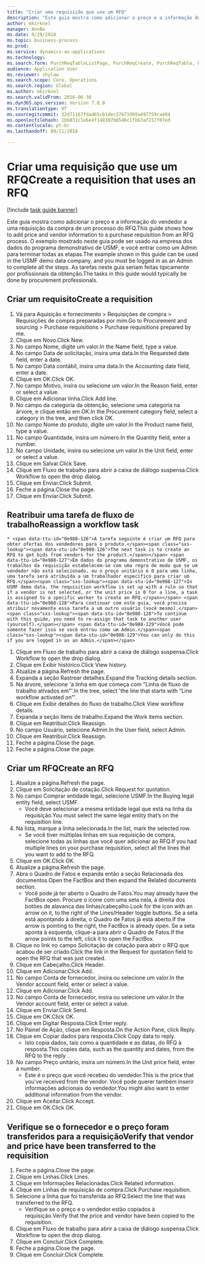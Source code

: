 ```yaml
--- 
title: "Criar uma requisição que use um RFQ"
description: "Este guia mostra como adicionar o preço e a informação do vendedor a uma requisição da compra de um processo do RFQ."
author: mkirknel
manager: AnnBe
ms.date: 8/29/2018
ms.topic: business-process
ms.prod: 
ms.service: dynamics-ax-applications
ms.technology: 
ms.search.form: PurchReqTableListPage, PurchReqCreate, PurchReqTable, PurchReqLineRelatedDocuments, EcoResCategorySingleLookup, PurchReqWorkflowDropDialog, WorkflowSubmitDialog, WorkflowStatus, WorkflowWorkItemActionDialog, WorkflowUserListLookup, PurchReqCopyRFQ, SysDataAreaSelectLookup, PurchRFQCaseTable, PurchRFQEditLines, PurchRFQReplyTable, UnitOfMeasureLookup
audience: Application User
ms.reviewer: shylaw
ms.search.scope: Core, Operations
ms.search.region: Global
ms.author: mkirknel
ms.search.validFrom: 2016-06-30
ms.dyn365.ops.version: Version 7.0.0
ms.translationtype: HT
ms.sourcegitcommit: 32d71167fdad65cb1dec37671999a497759ca484
ms.openlocfilehash: 1bb831c1e6e4f148307b6546c1fb63af217f07ed
ms.contentlocale: pt-br
ms.lasthandoff: 09/11/2018

---
```

# <a name="create-a-requisition-that-uses-an-rfq"></a><span data-ttu-id="0e988-103">Criar uma requisição que use um RFQ</span><span class="sxs-lookup"><span data-stu-id="0e988-103">Create a requisition that uses an RFQ</span></span>

[!include [task guide banner](../../includes/task-guide-banner.md)]

<span data-ttu-id="0e988-104">Este guia mostra como adicionar o preço e a informação do vendedor a uma requisição da compra de um processo do RFQ.</span><span class="sxs-lookup"><span data-stu-id="0e988-104">This guide shows how to add price and vendor information to a purchase requisition from an RFQ process.</span></span> <span data-ttu-id="0e988-105">O exemplo mostrado neste guia pode ser usado na empresa dos dados do programa demonstrativo de USMF, e você entrar como um Admin para terminar todas as etapas.</span><span class="sxs-lookup"><span data-stu-id="0e988-105">The example shown in this guide can be used in the USMF demo data company, and you must be logged in as an Admin to complete all the steps.</span></span> <span data-ttu-id="0e988-106">As tarefas neste guia seriam feitas tipicamente por profissionais da obtenção.</span><span class="sxs-lookup"><span data-stu-id="0e988-106">The tasks in this guide would typically be done by procurement professionals.</span></span>


## <a name="create-a-requisition"></a><span data-ttu-id="0e988-107">Criar um requisito</span><span class="sxs-lookup"><span data-stu-id="0e988-107">Create a requisition</span></span>
1. <span data-ttu-id="0e988-108">Vá para Aquisição e fornecimento > Requisições de compra > Requisições de compra preparadas por mim.</span><span class="sxs-lookup"><span data-stu-id="0e988-108">Go to Procurement and sourcing > Purchase requisitions > Purchase requisitions prepared by me.</span></span>
2. <span data-ttu-id="0e988-109">Clique em Novo.</span><span class="sxs-lookup"><span data-stu-id="0e988-109">Click New.</span></span>
3. <span data-ttu-id="0e988-110">No campo Nome, digite um valor.</span><span class="sxs-lookup"><span data-stu-id="0e988-110">In the Name field, type a value.</span></span>
4. <span data-ttu-id="0e988-111">No campo Data de solicitação, insira uma data.</span><span class="sxs-lookup"><span data-stu-id="0e988-111">In the Requested date field, enter a date.</span></span>
5. <span data-ttu-id="0e988-112">No campo Data contábil, insira uma data.</span><span class="sxs-lookup"><span data-stu-id="0e988-112">In the Accounting date field, enter a date.</span></span>
6. <span data-ttu-id="0e988-113">Clique em OK.</span><span class="sxs-lookup"><span data-stu-id="0e988-113">Click OK.</span></span>
7. <span data-ttu-id="0e988-114">No campo Motivo, insira ou selecione um valor.</span><span class="sxs-lookup"><span data-stu-id="0e988-114">In the Reason field, enter or select a value.</span></span>
8. <span data-ttu-id="0e988-115">Clique em Adicionar linha.</span><span class="sxs-lookup"><span data-stu-id="0e988-115">Click Add line.</span></span>
9. <span data-ttu-id="0e988-116">No campo da categoria da obtenção, selecione uma categoria na árvore, e clique então em OK.</span><span class="sxs-lookup"><span data-stu-id="0e988-116">In the Procurement category field, select a category in the tree, and then click OK.</span></span>
10. <span data-ttu-id="0e988-117">No campo Nome do produto, digite um valor.</span><span class="sxs-lookup"><span data-stu-id="0e988-117">In the Product name field, type a value.</span></span>
11. <span data-ttu-id="0e988-118">No campo Quantidade, insira um número.</span><span class="sxs-lookup"><span data-stu-id="0e988-118">In the Quantity field, enter a number.</span></span>
12. <span data-ttu-id="0e988-119">No campo Unidade, insira ou selecione um valor.</span><span class="sxs-lookup"><span data-stu-id="0e988-119">In the Unit field, enter or select a value.</span></span>
13. <span data-ttu-id="0e988-120">Clique em Salvar.</span><span class="sxs-lookup"><span data-stu-id="0e988-120">Click Save.</span></span>
14. <span data-ttu-id="0e988-121">Clique em Fluxo de trabalho para abrir a caixa de diálogo suspensa.</span><span class="sxs-lookup"><span data-stu-id="0e988-121">Click Workflow to open the drop dialog.</span></span>
15. <span data-ttu-id="0e988-122">Clique em Enviar.</span><span class="sxs-lookup"><span data-stu-id="0e988-122">Click Submit.</span></span>
16. <span data-ttu-id="0e988-123">Feche a página.</span><span class="sxs-lookup"><span data-stu-id="0e988-123">Close the page.</span></span>
17. <span data-ttu-id="0e988-124">Clique em Enviar.</span><span class="sxs-lookup"><span data-stu-id="0e988-124">Click Submit.</span></span>

## <a name="reassign-a-workflow-task"></a><span data-ttu-id="0e988-125">Reatribuir uma tarefa de fluxo de trabalho</span><span class="sxs-lookup"><span data-stu-id="0e988-125">Reassign a workflow task</span></span>
    * <span data-ttu-id="0e988-126">A tarefa seguinte é criar um RFQ para obter ofertas dos vendedores para o produto.</span><span class="sxs-lookup"><span data-stu-id="0e988-126">The next task is to create an RFQ to get bids from vendors for the product.</span></span> <span data-ttu-id="0e988-127">Em dados do programa demonstrativo de USMF, os trabalhos da requisição estabelecem-se com uma regra de modo que se um vendedor não está selecionado, ou o preço unitário é 0 para uma linha, uma tarefa será atribuída a um trabalhador específico para criar um RFQ.</span><span class="sxs-lookup"><span data-stu-id="0e988-127">In USMF demo data, the requisition workflow is set up with a rule so that if a vendor is not selected, or the unit price is 0 for a line, a task is assigned to a specific worker to create an RFQ.</span></span> <span data-ttu-id="0e988-128">Para continuar com este guia, você precisa atribuir novamente essa tarefa a um outro usuário (você mesmo).</span><span class="sxs-lookup"><span data-stu-id="0e988-128">To continue with this guide, you need to re-assign that task to another user (yourself).</span></span> <span data-ttu-id="0e988-129">Você pode somente fazer isso se você entrou como um Admin.</span><span class="sxs-lookup"><span data-stu-id="0e988-129">You can only do this if you are logged in as an Admin.</span></span>  
1. <span data-ttu-id="0e988-130">Clique em Fluxo de trabalho para abrir a caixa de diálogo suspensa.</span><span class="sxs-lookup"><span data-stu-id="0e988-130">Click Workflow to open the drop dialog.</span></span>
2. <span data-ttu-id="0e988-131">Clique em Exibir histórico.</span><span class="sxs-lookup"><span data-stu-id="0e988-131">Click View history.</span></span>
3. <span data-ttu-id="0e988-132">Atualize a página.</span><span class="sxs-lookup"><span data-stu-id="0e988-132">Refresh the page.</span></span>
4. <span data-ttu-id="0e988-133">Expanda a seção Rastrear detalhes.</span><span class="sxs-lookup"><span data-stu-id="0e988-133">Expand the Tracking details section.</span></span>
5. <span data-ttu-id="0e988-134">Na árvore, selecione 'a linha em que começa com "Linha de fluxo de trabalho ativados em"'.</span><span class="sxs-lookup"><span data-stu-id="0e988-134">In the tree, select 'the line that starts with “Line workflow activated on”'.</span></span>
6. <span data-ttu-id="0e988-135">Clique em Exibir detalhes do fluxo de trabalho.</span><span class="sxs-lookup"><span data-stu-id="0e988-135">Click View workflow details.</span></span>
7. <span data-ttu-id="0e988-136">Expanda a seção Itens de trabalho.</span><span class="sxs-lookup"><span data-stu-id="0e988-136">Expand the Work items section.</span></span>
8. <span data-ttu-id="0e988-137">Clique em Reatribuir.</span><span class="sxs-lookup"><span data-stu-id="0e988-137">Click Reassign.</span></span>
9. <span data-ttu-id="0e988-138">No campo Usuário, selecione Admin.</span><span class="sxs-lookup"><span data-stu-id="0e988-138">In the User field, select Admin.</span></span>
10. <span data-ttu-id="0e988-139">Clique em Reatribuir.</span><span class="sxs-lookup"><span data-stu-id="0e988-139">Click Reassign.</span></span>
11. <span data-ttu-id="0e988-140">Feche a página.</span><span class="sxs-lookup"><span data-stu-id="0e988-140">Close the page.</span></span>
12. <span data-ttu-id="0e988-141">Feche a página.</span><span class="sxs-lookup"><span data-stu-id="0e988-141">Close the page.</span></span>

## <a name="create-an-rfq"></a><span data-ttu-id="0e988-142">Criar um RFQ</span><span class="sxs-lookup"><span data-stu-id="0e988-142">Create an RFQ</span></span>
1. <span data-ttu-id="0e988-143">Atualize a página.</span><span class="sxs-lookup"><span data-stu-id="0e988-143">Refresh the page.</span></span>
2. <span data-ttu-id="0e988-144">Clique em Solicitação de cotação.</span><span class="sxs-lookup"><span data-stu-id="0e988-144">Click Request for quotation.</span></span>
3. <span data-ttu-id="0e988-145">No campo Comprar entidade legal, selecione USMF.</span><span class="sxs-lookup"><span data-stu-id="0e988-145">In the Buying legal entity field, select USMF.</span></span>
    * <span data-ttu-id="0e988-146">Você deve selecionar a mesma entidade legal que está na linha da requisição.</span><span class="sxs-lookup"><span data-stu-id="0e988-146">You must select the same legal entity that’s on the requisition line.</span></span>  
4. <span data-ttu-id="0e988-147">Na lista, marque a linha selecionada.</span><span class="sxs-lookup"><span data-stu-id="0e988-147">In the list, mark the selected row.</span></span>
    * <span data-ttu-id="0e988-148">Se você tiver múltiplas linhas em sua requisição de compra, selecione todas as linhas que você quer adicionar ao RFQ.</span><span class="sxs-lookup"><span data-stu-id="0e988-148">If you had multiple lines on your purchase requisition, select all the lines that you want to add to the RFQ.</span></span>  
5. <span data-ttu-id="0e988-149">Clique em OK.</span><span class="sxs-lookup"><span data-stu-id="0e988-149">Click OK.</span></span>
6. <span data-ttu-id="0e988-150">Atualize a página.</span><span class="sxs-lookup"><span data-stu-id="0e988-150">Refresh the page.</span></span>
7. <span data-ttu-id="0e988-151">Abra o Quadro de Fatos e expanda então a seção Relacionada dos documentos.</span><span class="sxs-lookup"><span data-stu-id="0e988-151">Open the FactBox and then expand the Related documents section.</span></span>
    * <span data-ttu-id="0e988-152">Você pode já ter aberto o Quadro de Fatos.</span><span class="sxs-lookup"><span data-stu-id="0e988-152">You may already have the FactBox open.</span></span> <span data-ttu-id="0e988-153">Procure o ícone com uma seta nela, à direita dos botões de alavanca das linhas/cabeçalho.</span><span class="sxs-lookup"><span data-stu-id="0e988-153">Look for the icon with an arrow on it, to the right of the Lines/Header toggle buttons.</span></span> <span data-ttu-id="0e988-154">Se a seta está apontando à direita, o Quadro de Fatos já está aberto.</span><span class="sxs-lookup"><span data-stu-id="0e988-154">If the arrow is pointing to the right, the FactBox is already open.</span></span> <span data-ttu-id="0e988-155">Se a seta aponta à esquerda, clique-a para abrir o Quadro de Fatos.</span><span class="sxs-lookup"><span data-stu-id="0e988-155">If the arrow points to the left, click it to open the FactBox.</span></span>  
8. <span data-ttu-id="0e988-156">Clique no link no campo Solicitação de cotação para abrir o RFQ que acabou de ser criado.</span><span class="sxs-lookup"><span data-stu-id="0e988-156">Click the link in the Request for quotation field to open the RFQ that was just created.</span></span>
9. <span data-ttu-id="0e988-157">Clique em Cabeçalho.</span><span class="sxs-lookup"><span data-stu-id="0e988-157">Click Header.</span></span>
10. <span data-ttu-id="0e988-158">Clique em Adicionar.</span><span class="sxs-lookup"><span data-stu-id="0e988-158">Click Add.</span></span>
11. <span data-ttu-id="0e988-159">No campo Conta de fornecedor, insira ou selecione um valor.</span><span class="sxs-lookup"><span data-stu-id="0e988-159">In the Vendor account field, enter or select a value.</span></span>
12. <span data-ttu-id="0e988-160">Clique em Adicionar.</span><span class="sxs-lookup"><span data-stu-id="0e988-160">Click Add.</span></span>
13. <span data-ttu-id="0e988-161">No campo Conta de fornecedor, insira ou selecione um valor.</span><span class="sxs-lookup"><span data-stu-id="0e988-161">In the Vendor account field, enter or select a value.</span></span>
14. <span data-ttu-id="0e988-162">Clique em Enviar.</span><span class="sxs-lookup"><span data-stu-id="0e988-162">Click Send.</span></span>
15. <span data-ttu-id="0e988-163">Clique em OK.</span><span class="sxs-lookup"><span data-stu-id="0e988-163">Click OK.</span></span>
16. <span data-ttu-id="0e988-164">Clique em Digitar Resposta.</span><span class="sxs-lookup"><span data-stu-id="0e988-164">Click Enter reply.</span></span>
17. <span data-ttu-id="0e988-165">No Painel de Ação, clique em Resposta.</span><span class="sxs-lookup"><span data-stu-id="0e988-165">On the Action Pane, click Reply.</span></span>
18. <span data-ttu-id="0e988-166">Clique em Copiar dados para resposta.</span><span class="sxs-lookup"><span data-stu-id="0e988-166">Click Copy data to reply.</span></span>
    * <span data-ttu-id="0e988-167">Isto copia dados, tais como a quantidade e as datas, do RFQ à resposta.</span><span class="sxs-lookup"><span data-stu-id="0e988-167">This copies data, such as the quantity and dates, from the RFQ to the reply .</span></span>  
19. <span data-ttu-id="0e988-168">No campo Preço unitário, insira um número.</span><span class="sxs-lookup"><span data-stu-id="0e988-168">In the Unit price field, enter a number.</span></span>
    * <span data-ttu-id="0e988-169">Este é o preço que você recebeu do vendedor.</span><span class="sxs-lookup"><span data-stu-id="0e988-169">This is the price that you’ve received from the vendor.</span></span> <span data-ttu-id="0e988-170">Você pode querer também inserir informações adicionais do vendedor.</span><span class="sxs-lookup"><span data-stu-id="0e988-170">You might also want to enter additional information from the vendor.</span></span>  
20. <span data-ttu-id="0e988-171">Clique em Aceitar.</span><span class="sxs-lookup"><span data-stu-id="0e988-171">Click Accept.</span></span>
21. <span data-ttu-id="0e988-172">Clique em OK.</span><span class="sxs-lookup"><span data-stu-id="0e988-172">Click OK.</span></span>

## <a name="verify-that-vendor-and-price-have-been-transferred-to-the-requisition"></a><span data-ttu-id="0e988-173">Verifique se o fornecedor e o preço foram transferidos para a requisição</span><span class="sxs-lookup"><span data-stu-id="0e988-173">Verify that vendor and price have been transferred to the requisition</span></span>
1. <span data-ttu-id="0e988-174">Feche a página.</span><span class="sxs-lookup"><span data-stu-id="0e988-174">Close the page.</span></span>
2. <span data-ttu-id="0e988-175">Clique em Linhas.</span><span class="sxs-lookup"><span data-stu-id="0e988-175">Click Lines.</span></span>
3. <span data-ttu-id="0e988-176">Clique em Informações Relacionadas.</span><span class="sxs-lookup"><span data-stu-id="0e988-176">Click Related information.</span></span>
4. <span data-ttu-id="0e988-177">Clique em Linhas de requisição de compra.</span><span class="sxs-lookup"><span data-stu-id="0e988-177">Click Purchase requisition.</span></span>
5. <span data-ttu-id="0e988-178">Selecione a linha que foi transferida ao RFQ.</span><span class="sxs-lookup"><span data-stu-id="0e988-178">Select the line that was transferred to the RFQ.</span></span>
    * <span data-ttu-id="0e988-179">Verifique se o preço e o vendedor estão copiados à requisição.</span><span class="sxs-lookup"><span data-stu-id="0e988-179">Verify that the price and vendor have been copied to the requisition.</span></span>  
6. <span data-ttu-id="0e988-180">Clique em Fluxo de trabalho para abrir a caixa de diálogo suspensa.</span><span class="sxs-lookup"><span data-stu-id="0e988-180">Click Workflow to open the drop dialog.</span></span>
7. <span data-ttu-id="0e988-181">Clique em Concluir.</span><span class="sxs-lookup"><span data-stu-id="0e988-181">Click Complete.</span></span>
8. <span data-ttu-id="0e988-182">Feche a página.</span><span class="sxs-lookup"><span data-stu-id="0e988-182">Close the page.</span></span>
9. <span data-ttu-id="0e988-183">Clique em Concluir.</span><span class="sxs-lookup"><span data-stu-id="0e988-183">Click Complete.</span></span>


